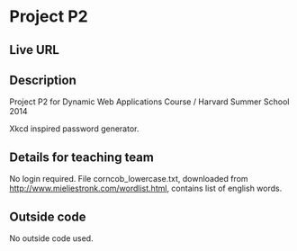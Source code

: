 # Project P2

## Live URL


## Description
Project P2 for Dynamic Web Applications Course / Harvard Summer School 2014

Xkcd inspired password generator.

## Details for teaching team
No login required.
File corncob_lowercase.txt, downloaded from http://www.mieliestronk.com/wordlist.html, 
contains list of english words.

## Outside code
No outside code used.

